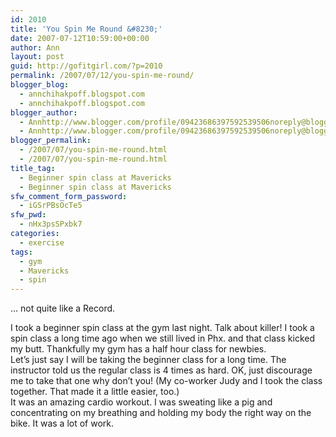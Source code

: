```yaml
---
id: 2010
title: 'You Spin Me Round &#8230;'
date: 2007-07-12T10:59:00+00:00
author: Ann
layout: post
guid: http://gofitgirl.com/?p=2010
permalink: /2007/07/12/you-spin-me-round/
blogger_blog:
  - annchihakpoff.blogspot.com
  - annchihakpoff.blogspot.com
blogger_author:
  - Annhttp://www.blogger.com/profile/09423686397592539506noreply@blogger.com
  - Annhttp://www.blogger.com/profile/09423686397592539506noreply@blogger.com
blogger_permalink:
  - /2007/07/you-spin-me-round.html
  - /2007/07/you-spin-me-round.html
title_tag:
  - Beginner spin class at Mavericks
  - Beginner spin class at Mavericks
sfw_comment_form_password:
  - iGSrPBsOcTe5
sfw_pwd:
  - nHx3psSPxbk7
categories:
  - exercise
tags:
  - gym
  - Mavericks
  - spin
---
```

&#8230; not quite like a Record.

<div>
  I took a beginner spin class at the gym last night. Talk about killer! I took a spin class a long time ago when we still lived in Phx. and that class kicked my butt. Thankfully my gym has a half hour class for newbies.<br /> Let&#8217;s just say I will be taking the beginner class for a long time. The instructor told us the regular class is 4 times as hard. OK, just discourage me to take that one why don&#8217;t you! (My co-worker Judy and I took the class together. That made it a little easier, too.)
</div>

<div>
  It was an amazing cardio workout. I was sweating like a pig and concentrating on my breathing and holding my body the right way on the bike. It was a lot of work. </p>